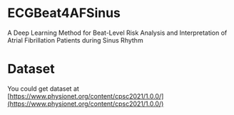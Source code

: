 # ECGBeat4AFSinus
A Deep Learning Method for Beat-Level Risk Analysis and Interpretation of Atrial Fibrillation Patients during Sinus Rhythm

# Dataset
You could get dataset at [https://www.physionet.org/content/cpsc2021/1.0.0/](https://www.physionet.org/content/cpsc2021/1.0.0/)

